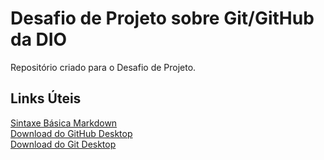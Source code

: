 # Desafio de Projeto sobre Git/GitHub da DIO
Repositório criado para o Desafio de Projeto.

## Links Úteis
[Sintaxe Básica Markdown](https://www.markdownguide.org/basic-syntax/)<br>
[Download do GitHub Desktop](https://desktop.github.com/)<br>
[Download do Git Desktop](https://git-scm.com/downloads)
